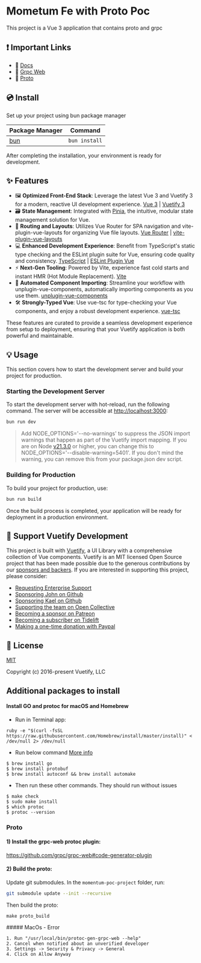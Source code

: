 # Mometum Fe with Proto Poc

This project is a Vue 3 application that contains proto and grpc

## ❗️ Important Links

- 📄 [Docs](https://vuetifyjs.com/)
- 📄 [Grpc Web](https://github.com/zaucy/grpc-web)
- 📄 [Proto](https://protobuf.dev/)

## 💿 Install

Set up your project using bun package manager

| Package Manager                                                | Command        |
|---------------------------------------------------------------|----------------|
| [bun](https://bun.sh/#getting-started)                        | `bun install`  |

After completing the installation, your environment is ready for development.

## ✨ Features

- 🖼️ **Optimized Front-End Stack**: Leverage the latest Vue 3 and Vuetify 3 for a modern, reactive UI development experience. [Vue 3](https://v3.vuejs.org/) | [Vuetify 3](https://vuetifyjs.com/en/)
- 🗃️ **State Management**: Integrated with [Pinia](https://pinia.vuejs.org/), the intuitive, modular state management solution for Vue.
- 🚦 **Routing and Layouts**: Utilizes Vue Router for SPA navigation and vite-plugin-vue-layouts for organizing Vue file layouts. [Vue Router](https://router.vuejs.org/) | [vite-plugin-vue-layouts](https://github.com/JohnCampionJr/vite-plugin-vue-layouts)
- 💻 **Enhanced Development Experience**: Benefit from TypeScript's static type checking and the ESLint plugin suite for Vue, ensuring code quality and consistency. [TypeScript](https://www.typescriptlang.org/) | [ESLint Plugin Vue](https://eslint.vuejs.org/)
- ⚡ **Next-Gen Tooling**: Powered by Vite, experience fast cold starts and instant HMR (Hot Module Replacement). [Vite](https://vitejs.dev/)
- 🧩 **Automated Component Importing**: Streamline your workflow with unplugin-vue-components, automatically importing components as you use them. [unplugin-vue-components](https://github.com/antfu/unplugin-vue-components)
- 🛠️ **Strongly-Typed Vue**: Use vue-tsc for type-checking your Vue components, and enjoy a robust development experience. [vue-tsc](https://github.com/johnsoncodehk/volar/tree/master/packages/vue-tsc)

These features are curated to provide a seamless development experience from setup to deployment, ensuring that your Vuetify application is both powerful and maintainable.

## 💡 Usage

This section covers how to start the development server and build your project for production.

### Starting the Development Server

To start the development server with hot-reload, run the following command. The server will be accessible at [http://localhost:3000](http://localhost:3000):

```bash
bun run dev

```
> Add NODE_OPTIONS='--no-warnings' to suppress the JSON import warnings that happen as part of the Vuetify import mapping. If you are on Node [v21.3.0](https://nodejs.org/en/blog/release/v21.3.0) or higher, you can change this to NODE_OPTIONS='--disable-warning=5401'. If you don't mind the warning, you can remove this from your package.json dev script.

### Building for Production

To build your project for production, use:

```bash
bun run build
```

Once the build process is completed, your application will be ready for deployment in a production environment.

## 💪 Support Vuetify Development

This project is built with [Vuetify](https://vuetifyjs.com/en/), a UI Library with a comprehensive collection of Vue components. Vuetify is an MIT licensed Open Source project that has been made possible due to the generous contributions by our [sponsors and backers](https://vuetifyjs.com/introduction/sponsors-and-backers/). If you are interested in supporting this project, please consider:

- [Requesting Enterprise Support](https://support.vuetifyjs.com/)
- [Sponsoring John on Github](https://github.com/users/johnleider/sponsorship)
- [Sponsoring Kael on Github](https://github.com/users/kaelwd/sponsorship)
- [Supporting the team on Open Collective](https://opencollective.com/vuetify)
- [Becoming a sponsor on Patreon](https://www.patreon.com/vuetify)
- [Becoming a subscriber on Tidelift](https://tidelift.com/subscription/npm/vuetify)
- [Making a one-time donation with Paypal](https://paypal.me/vuetify)

## 📑 License
[MIT](http://opensource.org/licenses/MIT)

Copyright (c) 2016-present Vuetify, LLC

## Additional packages to install 

#### Install GO and protoc for macOS and Homebrew

- Run in Terminal app:

```
ruby -e "$(curl -fsSL https://raw.githubusercontent.com/Homebrew/install/master/install)" < /dev/null 2> /dev/null
```
- Run below command [More info](https://ahmadawais.com/install-go-lang-on-macos-with-homebrew/)

```
$ brew install go
$ brew install protobuf
$ brew install autoconf && brew install automake
```
- Then run these other commands. They should run without issues

```
$ make check
$ sudo make install
$ which protoc
$ protoc --version
```

### Proto
#### 1) Install the grpc-web protoc plugin:

https://github.com/grpc/grpc-web#code-generator-plugin

#### 2) Build the proto:

Update git submodules. In the `momentum-poc-project` folder, run:

```bash
git submodule update --init --recursive
```

Then build the proto:

```
make proto_build
```

##### MacOs - Error

```
1. Run "/usr/local/bin/protoc-gen-grpc-web --help"
2. Cancel when notified about an unverified developer
3. Settings -> Security & Privacy -> General
4. Click on Allow Anyway
```
